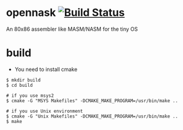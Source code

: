 # opennask [![Build Status](https://travis-ci.org/Hiroyuki-Nagata/opennask.svg?branch=master)](https://travis-ci.org/Hiroyuki-Nagata/opennask)
An 80x86 assembler like MASM/NASM for the tiny OS

# build
* You need to install cmake
```
$ mkdir build
$ cd build

# if you use msys2
$ cmake -G "MSYS Makefiles" -DCMAKE_MAKE_PROGRAM=/usr/bin/make ..

# if you use Unix environment
$ cmake -G "Unix Makefiles" -DCMAKE_MAKE_PROGRAM=/usr/bin/make ..
$ make
```

